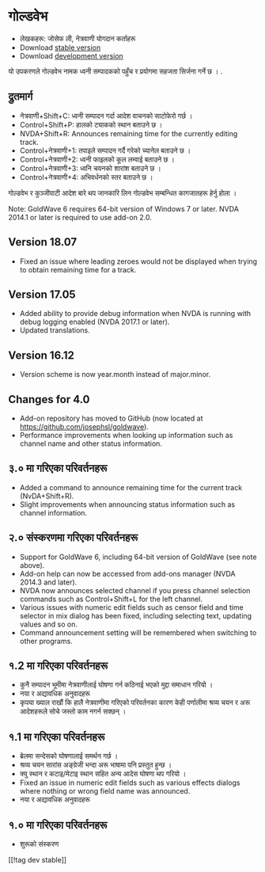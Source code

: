 # गोल्डवेभ #

* लेखकहरू: जोसेफ ली, नेत्रवाणी योगदान कर्ताहरू
* Download [stable version][1]
* Download [development version][2]

यो उपकरणले गोल्डवेभ नामक ध्वनी सम्पादकको पहुँच र प्रयोगमा सहजता सिर्जना
गर्ने छ । .

## द्रुतमार्ग ##

* नेत्रवाणी+Shift+C: ध्वनी सम्पादन गर्दा आदेश वाचनको  साटोफेरो गर्छ ।
* Control+Shift+P: हालको ट्याकको स्थान बताउने छ ।
* NVDA+Shift+R: Announces remaining time for the currently editing track.
* Control+नेत्रवाणी+1: तपाइले सम्पादन गर्दै गरेको च्यानेल बताउने छ ।
* Control+नेत्रवाणी+2: ध्वनी फाइलको कूल लम्वाई बताउने छ ।
* Control+नेत्रवाणी+3: ध्वनि चयनको शारांश बताउने छ ।
* Control+नेत्रवाणी+4: अभिवर्धनको स्तर बताउने छ ।

गोल्डवेभ र कुञ्जीपाटी आदेश बारे थप जानकारि लिन   गोल्डवेभ सम्बन्धित
कागजातहरू हेर्नु होला । 

Note: GoldWave 6 requires 64-bit version of Windows 7 or later. NVDA 2014.1
or later is required to use add-on 2.0.

## Version 18.07

* Fixed an issue where leading zeroes would not be displayed when trying to
  obtain remaining time for a track.

## Version 17.05

* Added ability to provide debug information when NVDA is running with debug
  logging enabled (NVDA 2017.1 or later).
* Updated translations.

## Version 16.12

* Version scheme is now year.month instead of major.minor.

## Changes for 4.0

* Add-on repository has moved to GitHub (now located at
  https://github.com/josephsl/goldwave).
* Performance improvements when looking up information such as channel name
  and other status information.

## ३.० मा गरिएका परिवर्तनहरू

* Added a command to announce remaining time for the current track
  (NvDA+Shift+R).
* Slight improvements when announcing status information such as channel
  information.

## २.० संस्करणमा गरिएका परिवर्तनहरू

* Support for GoldWave 6, including 64-bit version of GoldWave (see note
  above).
* Add-on help can now be accessed from add-ons manager (NVDA 2014.3 and
  later).
* NVDA now announces selected channel if you press channel selection
  commands such as Control+Shift+L for the left channel.
* Various issues with numeric edit fields such as censor field and time
  selector in mix dialog has been fixed, including selecting text, updating
  values and so on.
* Command announcement setting will be remembered when switching to other
  programs.

## १.2 मा गरिएका परिवर्तनहरू

* कुनै सम्पादन भूमीमा नेत्रवाणीलाई घोषणा गर्न कठिनाई भएको मुद्दा समाधान
  गरियो ।
* नया र अद्यावधिक अनुवादहरू
* कृपया ख्याल राखौं कि हालै नेत्रवाणीमा गरिएको परिवर्तनका कारण केही
  पर्णालीमा श्रव्य चयन र अरू आदेशहरूले सोचे जस्तो काम नगर्न सक्छन् ।

## १.1 मा गरिएका परिवर्तनहरू

* ब्रेलमा सन्देसको घोषणालाई समर्थन गर्छ ।
* श्रव्य चयन सारांस अङ्ग्रेजी भन्दा अरू भाषामा पनि प्रस्तुत हुन्छ ।
* क्यु स्थान र कटाइ/मेटाइ स्थान सहित अन्य आदेस घोषणा थप गरियो ।  
* Fixed an issue in numeric edit fields such as various effects dialogs
  where nothing or wrong field name was announced.
* नया र अद्यावधिक अनुवादहरू

## १.० मा गरिएका परिवर्तनहरू

* शुरूको संस्करण

[[!tag dev stable]]

[1]: https://addons.nvda-project.org/files/get.php?file=gwv

[2]: https://addons.nvda-project.org/files/get.php?file=gwv-dev
